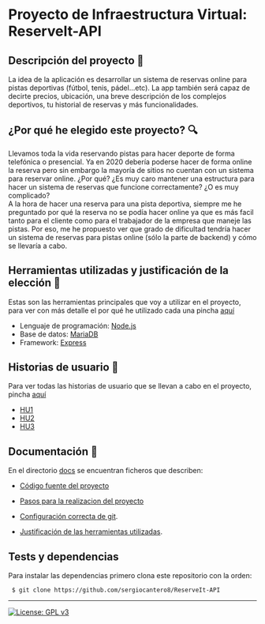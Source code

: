 # Proyecto de Infraestructura Virtual: ReserveIt-API

## Descripción del proyecto :green_book:
La idea de la aplicación es desarrollar un sistema de reservas online para pistas deportivas (fútbol, tenis, pádel...etc). La app también será capaz de decirte precios, ubicación, una breve descripción de los complejos deportivos, tu historial de reservas y más funcionalidades.

## ¿Por qué he elegido este proyecto? :mag:
Llevamos toda la vida reservando pistas para hacer deporte de forma telefónica o presencial. Ya en 2020 debería poderse hacer de forma online la reserva pero sin embargo la mayoría de sitios no cuentan con un sistema para reservar online. ¿Por qué? ¿Es muy caro mantener una estructura para hacer un sistema de reservas que funcione correctamente? ¿O es muy complicado?  
A la hora de hacer una reserva para una pista deportiva, siempre me he preguntado por qué la reserva no se podía hacer online ya que es más facil tanto para el cliente como para el trabajador de la empresa que maneje las pistas. Por eso, me he propuesto ver que grado de dificultad tendría hacer un sistema de reservas para pistas online (sólo la parte de backend) y cómo se llevaría a cabo.

## Herramientas utilizadas y justificación de la elección :hammer:
Estas son las herramientas principales que voy a utilizar en el proyecto, para ver con más detalle el por qué he utilizado cada una pincha [aquí](https://github.com/sergiocantero8/ReserveIt-API/blob/master/docs/herramientas.md)
+ Lenguaje de programación: [Node.js](https://nodejs.org/es/)
+ Base de datos: [MariaDB](https://mariadb.org/)
+ Framework: [Express](https://expressjs.com/es/)

## Historias de usuario :busts_in_silhouette:
Para ver todas las historias de usuario que se llevan a cabo en el proyecto, pincha [aquí](https://github.com/sergiocantero8/ReserveIt-API/labels/user-stories)
+ [HU1](https://github.com/sergiocantero8/ReserveIt-API/issues/3)
+ [HU2](https://github.com/sergiocantero8/ReserveIt-API/issues/8)
+ [HU3](https://github.com/sergiocantero8/ReserveIt-API/issues/9)


## Documentación :page_facing_up:
En el directorio [docs](https://github.com/sergiocantero8/ReserveIt-API/tree/master/docs) se encuentran ficheros que describen:

+ [Código fuente del proyecto](https://github.com/sergiocantero8/ReserveIt-API/blob/master/src)

+ [Pasos para la realizacion del proyecto](https://github.com/sergiocantero8/ReserveIt-API/blob/master/docs/pasos.md)

+ [Configuración correcta de git](https://github.com/sergiocantero8/ReserveIt-API/blob/master/docs/git_config.md).

+ [Justificación de las herramientas utilizadas](https://github.com/sergiocantero8/ReserveIt-API/blob/master/docs/herramientas.md).


## Tests y dependencias
Para instalar las dependencias primero clona este repositorio con la orden:

```
 $ git clone https://github.com/sergiocantero8/ReserveIt-API
```

---
[![License: GPL v3](https://img.shields.io/badge/License-GPLv3-blue.svg)](https://www.gnu.org/licenses/gpl-3.0)
